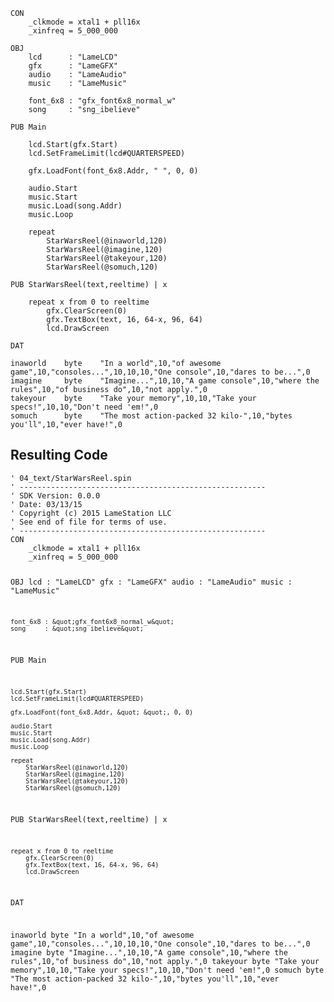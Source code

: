 <pre><code>CON
    _clkmode = xtal1 + pll16x
    _xinfreq = 5_000_000

OBJ
    lcd      : &quot;LameLCD&quot;
    gfx      : &quot;LameGFX&quot;
    audio    : &quot;LameAudio&quot;
    music    : &quot;LameMusic&quot;
    
    font_6x8 : &quot;gfx_font6x8_normal_w&quot;
    song     : &quot;sng_ibelieve&quot;
        
PUB Main

    lcd.Start(gfx.Start)
    lcd.SetFrameLimit(lcd#QUARTERSPEED)

    gfx.LoadFont(font_6x8.Addr, &quot; &quot;, 0, 0)

    audio.Start
    music.Start
    music.Load(song.Addr)
    music.Loop

    repeat
        StarWarsReel(@inaworld,120)
        StarWarsReel(@imagine,120)
        StarWarsReel(@takeyour,120)
        StarWarsReel(@somuch,120)

PUB StarWarsReel(text,reeltime) | x
    
    repeat x from 0 to reeltime
        gfx.ClearScreen(0)
        gfx.TextBox(text, 16, 64-x, 96, 64) 
        lcd.DrawScreen

DAT

inaworld    byte    &quot;In a world&quot;,10,&quot;of awesome game&quot;,10,&quot;consoles...&quot;,10,10,10,&quot;One console&quot;,10,&quot;dares to be...&quot;,0
imagine     byte    &quot;Imagine...&quot;,10,10,&quot;A game console&quot;,10,&quot;where the rules&quot;,10,&quot;of business do&quot;,10,&quot;not apply.&quot;,0
takeyour    byte    &quot;Take your memory&quot;,10,10,&quot;Take your specs!&quot;,10,10,&quot;Don&#39;t need &#39;em!&quot;,0
somuch      byte    &quot;The most action-packed 32 kilo-&quot;,10,&quot;bytes you&#39;ll&quot;,10,&quot;ever have!&quot;,0</code></pre>
<h2 id="resulting-code">Resulting Code</h2>
<pre><code>&#39; 04_text/StarWarsReel.spin
&#39; -------------------------------------------------------
&#39; SDK Version: 0.0.0
&#39; Date: 03/13/15
&#39; Copyright (c) 2015 LameStation LLC
&#39; See end of file for terms of use.
&#39; -------------------------------------------------------
CON
    _clkmode = xtal1 + pll16x
    _xinfreq = 5_000_000

OBJ
    lcd      : &quot;LameLCD&quot;
    gfx      : &quot;LameGFX&quot;
    audio    : &quot;LameAudio&quot;
    music    : &quot;LameMusic&quot;
    
    font_6x8 : &quot;gfx_font6x8_normal_w&quot;
    song     : &quot;sng_ibelieve&quot;
        
PUB Main

    lcd.Start(gfx.Start)
    lcd.SetFrameLimit(lcd#QUARTERSPEED)

    gfx.LoadFont(font_6x8.Addr, &quot; &quot;, 0, 0)

    audio.Start
    music.Start
    music.Load(song.Addr)
    music.Loop

    repeat
        StarWarsReel(@inaworld,120)
        StarWarsReel(@imagine,120)
        StarWarsReel(@takeyour,120)
        StarWarsReel(@somuch,120)

PUB StarWarsReel(text,reeltime) | x
    
    repeat x from 0 to reeltime
        gfx.ClearScreen(0)
        gfx.TextBox(text, 16, 64-x, 96, 64) 
        lcd.DrawScreen

DAT

inaworld    byte    &quot;In a world&quot;,10,&quot;of awesome game&quot;,10,&quot;consoles...&quot;,10,10,10,&quot;One console&quot;,10,&quot;dares to be...&quot;,0
imagine     byte    &quot;Imagine...&quot;,10,10,&quot;A game console&quot;,10,&quot;where the rules&quot;,10,&quot;of business do&quot;,10,&quot;not apply.&quot;,0
takeyour    byte    &quot;Take your memory&quot;,10,10,&quot;Take your specs!&quot;,10,10,&quot;Don&#39;t need &#39;em!&quot;,0
somuch      byte    &quot;The most action-packed 32 kilo-&quot;,10,&quot;bytes you&#39;ll&quot;,10,&quot;ever have!&quot;,0

</code></pre>
